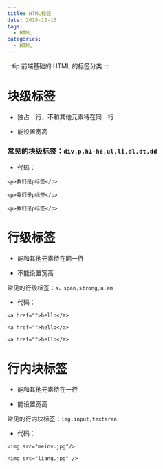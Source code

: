 ```yaml
---
title: HTML标签
date: 2018-12-15
tags:
  - HTML
categories:
  - HTML
---
```


:::tip
前端基础的 HTML 的标签分类
:::

<!-- more -->

# 块级标签

- 独占一行，不和其他元素待在同一行

- 能设置宽高

### 常见的块级标签：`div,p,h1-h6,ul,li,dl,dt,dd`

- 代码：

```
<p>我们是p标签</p>

<p>我们是p标签</p>

<p>我们是p标签</p>
```

# 行级标签

- 能和其他元素待在同一行

- 不能设置宽高

常见的行级标签：`a，span,strong,u,em`

- 代码：

```
<a href="">hello</a>

<a href="">hello</a>

<a href="">hello</a>
```

# 行内块标签

- 能和其他元素待在一行

- 能设置宽高

常见的行内块标签：`img,input,textarea`

- 代码：

```
<img src="meinv.jpg"/>

<img src="liang.jpg" />
```

